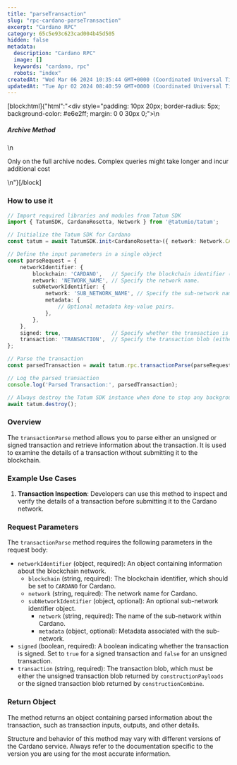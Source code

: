 ```yaml
---
title: "parseTransaction"
slug: "rpc-cardano-parseTransaction"
excerpt: "Cardano RPC"
category: 65c5e93c623cad004b45d505
hidden: false
metadata: 
  description: "Cardano RPC"
  image: []
  keywords: "cardano, rpc"
  robots: "index"
createdAt: "Wed Mar 06 2024 10:35:44 GMT+0000 (Coordinated Universal Time)"
updatedAt: "Tue Apr 02 2024 08:40:59 GMT+0000 (Coordinated Universal Time)"
---
```

[block:html]{"html":"<div style=\"padding: 10px 20px; border-radius: 5px; background-color: #e6e2ff; margin: 0 0 30px 0;\">\n  <h5>Archive Method</h5>\n  <p>Only on the full archive nodes. Complex queries might take longer and incur additional cost</p>\n</div>"}[/block]

### How to use it

```typescript
// Import required libraries and modules from Tatum SDK
import { TatumSDK, CardanoRosetta, Network } from '@tatumio/tatum';

// Initialize the Tatum SDK for Cardano
const tatum = await TatumSDK.init<CardanoRosetta>({ network: Network.CARDANO_ROSETTA });

// Define the input parameters in a single object
const parseRequest = {
    networkIdentifier: {
        blockchain: 'CARDANO',   // Specify the blockchain identifier ('CARDANO' for Cardano).
        network: 'NETWORK_NAME', // Specify the network name.
        subNetworkIdentifier: {
            network: 'SUB_NETWORK_NAME', // Specify the sub-network name (optional).
            metadata: {
                // Optional metadata key-value pairs.
            },
        },
    },
    signed: true,                // Specify whether the transaction is signed (boolean).
    transaction: 'TRANSACTION',  // Specify the transaction blob (either unsigned or signed).
};

// Parse the transaction
const parsedTransaction = await tatum.rpc.transactionParse(parseRequest);

// Log the parsed transaction
console.log('Parsed Transaction:', parsedTransaction);

// Always destroy the Tatum SDK instance when done to stop any background processes
await tatum.destroy();
```

### Overview

The `transactionParse` method allows you to parse either an unsigned or signed transaction and retrieve information about the transaction. It is used to examine the details of a transaction without submitting it to the blockchain.

### Example Use Cases

1. **Transaction Inspection**: Developers can use this method to inspect and verify the details of a transaction before submitting it to the Cardano network.

### Request Parameters

The `transactionParse` method requires the following parameters in the request body:

- `networkIdentifier` (object, required): An object containing information about the blockchain network.
  - `blockchain` (string, required): The blockchain identifier, which should be set to `CARDANO` for Cardano.
  - `network` (string, required): The network name for Cardano.
  - `subNetworkIdentifier` (object, optional): An optional sub-network identifier object.
    - `network` (string, required): The name of the sub-network within Cardano.
    - `metadata` (object, optional): Metadata associated with the sub-network.
- `signed` (boolean, required): A boolean indicating whether the transaction is signed. Set to `true` for a signed transaction and `false` for an unsigned transaction.
- `transaction` (string, required): The transaction blob, which must be either the unsigned transaction blob returned by `constructionPayloads` or the signed transaction blob returned by `constructionCombine`.

### Return Object

The method returns an object containing parsed information about the transaction, such as transaction inputs, outputs, and other details.

Structure and behavior of this method may vary with different versions of the Cardano service. Always refer to the documentation specific to the version you are using for the most accurate information.
